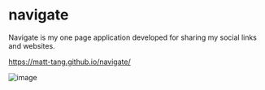 # navigate
Navigate is my one page application developed for sharing my social links and websites. 

https://matt-tang.github.io/navigate/

![image](https://user-images.githubusercontent.com/38430052/103666735-00d08200-4f43-11eb-8aa6-e4e2dca7aec6.png)
